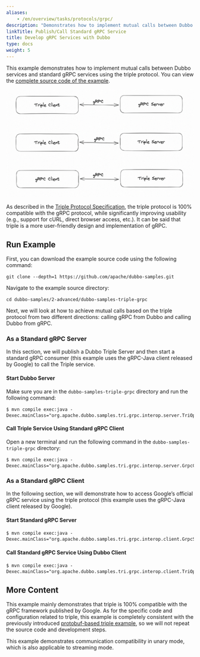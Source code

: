 ```yaml
---
aliases:
    - /en/overview/tasks/protocols/grpc/
description: "Demonstrates how to implement mutual calls between Dubbo services and standard gRPC services using the triple protocol."
linkTitle: Publish/Call Standard gRPC Service
title: Develop gRPC Services with Dubbo
type: docs
weight: 5
---
```


This example demonstrates how to implement mutual calls between Dubbo services and standard gRPC services using the triple protocol. You can view the [complete source code of the example](https://github.com/apache/dubbo-samples/tree/master/2-advanced/dubbo-samples-triple-grpc).

![triple-grpc.png](/imgs/v3/tasks/protocol/triple-grpc.png)

As described in the [Triple Protocol Specification](https://dubbo.apache.org/zh-cn/overview/reference/protocols/triple/), the triple protocol is 100% compatible with the gRPC protocol, while significantly improving usability (e.g., support for cURL, direct browser access, etc.). It can be said that triple is a more user-friendly design and implementation of gRPC.

## Run Example

First, you can download the example source code using the following command:
```shell
git clone --depth=1 https://github.com/apache/dubbo-samples.git
```

Navigate to the example source directory:
```shell
cd dubbo-samples/2-advanced/dubbo-samples-triple-grpc
```

Next, we will look at how to achieve mutual calls based on the triple protocol from two different directions: calling gRPC from Dubbo and calling Dubbo from gRPC.

### As a Standard gRPC Server
In this section, we will publish a Dubbo Triple Server and then start a standard gRPC consumer (this example uses the gRPC-Java client released by Google) to call the Triple service.

#### Start Dubbo Server
Make sure you are in the `dubbo-samples-triple-grpc` directory and run the following command:
```shell
$ mvn compile exec:java -Dexec.mainClass="org.apache.dubbo.samples.tri.grpc.interop.server.TriOpServer"
```

#### Call Triple Service Using Standard gRPC Client
Open a new terminal and run the following command in the `dubbo-samples-triple-grpc` directory:
```shell
$ mvn compile exec:java -Dexec.mainClass="org.apache.dubbo.samples.tri.grpc.interop.server.GrpcClient"
```

### As a Standard gRPC Client
In the following section, we will demonstrate how to access Google’s official gRPC service using the triple protocol (this example uses the gRPC-Java client released by Google).

#### Start Standard gRPC Server
```shell
$ mvn compile exec:java -Dexec.mainClass="org.apache.dubbo.samples.tri.grpc.interop.client.GrpcServer"
```

#### Call Standard gRPC Service Using Dubbo Client
```shell
$ mvn compile exec:java -Dexec.mainClass="org.apache.dubbo.samples.tri.grpc.interop.client.TriOpClient"
```

## More Content

This example mainly demonstrates that triple is 100% compatible with the gRPC framework published by Google. As for the specific code and configuration related to triple, this example is completely consistent with the previously introduced [protobuf-based triple example](../idl/), so we will not repeat the source code and development steps.

This example demonstrates communication compatibility in unary mode, which is also applicable to streaming mode.

